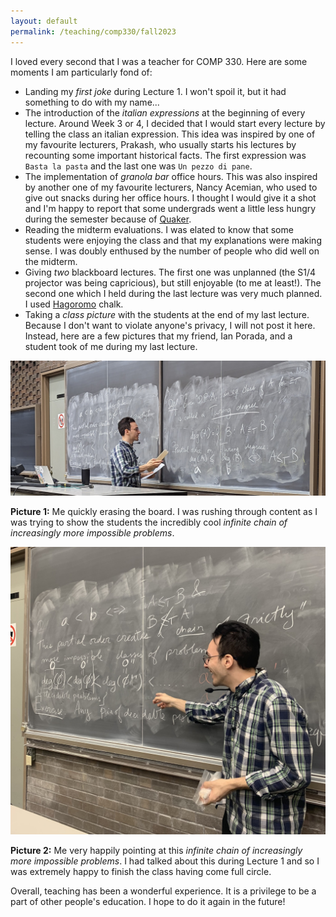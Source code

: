 ```yaml
---
layout: default
permalink: /teaching/comp330/fall2023
---
```


I loved every second that I was a teacher for COMP 330. Here are some moments I am particularly fond of:

- Landing my _first joke_ during Lecture 1. I won't spoil it, but it had something to do with my name...
- The introduction of the _italian expressions_ at the beginning of every lecture. Around Week 3 or 4, I decided that I would start every lecture by telling the class an italian expression. This idea was inspired by one of my favourite lecturers, Prakash, who usually starts his lectures by recounting some important historical facts. The first expression was `Basta la pasta` and the last one was `Un pezzo di pane`.
- The implementation of _granola bar_ office hours. This was also inspired by another one of my favourite lecturers, Nancy Acemian, who used to give out snacks during her office hours. I thought I would give it a shot and I'm happy to report that some undergrads went a little less hungry during the semester because of [Quaker](https://www.costco.ca/quaker-yogurt-granola-bars%2C-34-%C3%97-35-g.product.100504958.html).
- Reading the midterm evaluations. I was elated to know that some students were enjoying the class and that my explanations were making sense. I was doubly enthused by the number of people who did well on the midterm.
- Giving _two_ blackboard lectures. The first one was unplanned (the S1/4 projector was being capricious), but still enjoyable (to me at least!). The second one which I held during the last lecture was very much planned. I used [Hagoromo](https://hagoromo.shop/) chalk.
- Taking a _class picture_ with the students at the end of my last lecture. Because I don't want to violate anyone's privacy, I will not post it here. Instead, here are a few pictures that my friend, Ian Porada, and a student took of me during my last lecture.

![](1000006995_crop.jpg)

**Picture 1:** Me quickly erasing the board. I was rushing through content as I was trying to show the students the incredibly cool _infinite chain of increasingly more impossible problems_.

![](IMG_9454_Crop.jpeg)

**Picture 2:** Me very happily pointing at this _infinite chain of increasingly more impossible problems_. I had talked about this during Lecture 1 and so I was extremely happy to finish the class having come full circle.

Overall, teaching has been a wonderful experience. It is a privilege to be a part of other people's education. I hope to do it again in the future!
